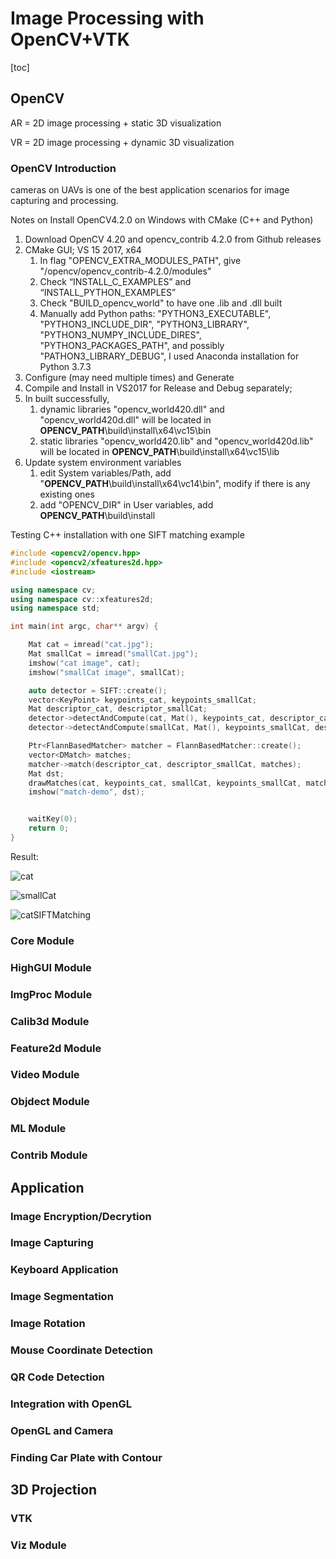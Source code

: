 # Image Processing with OpenCV+VTK

[toc]

## OpenCV

AR = 2D image processing + static 3D visualization

VR = 2D image processing + dynamic 3D visualization

### OpenCV Introduction

cameras on UAVs is one of the best application scenarios for image capturing and processing.

Notes on Install OpenCV4.2.0 on Windows with CMake (C++ and Python)

1. Download OpenCV 4.20 and opencv_contrib 4.2.0 from Github releases
2. CMake GUI; VS 15 2017, x64
   1. In flag "OPENCV_EXTRA_MODULES_PATH", give "/opencv/opencv_contrib-4.2.0/modules"
   2. Check “INSTALL_C_EXAMPLES” and “INSTALL_PYTHON_EXAMPLES”
   3. Check "BUILD_opencv_world" to have one .lib and .dll built
   4. Manually add Python paths: "PYTHON3_EXECUTABLE", "PYTHON3_INCLUDE_DIR", "PYTHON3_LIBRARY", "PYTHON3_NUMPY_INCLUDE_DIRES", "PYTHON3_PACKAGES_PATH", and possibly "PATHON3_LIBRARY_DEBUG", I used Anaconda installation for Python 3.7.3
3. Configure (may need multiple times) and Generate
4. Compile and Install in VS2017 for Release and Debug separately; 
5. In built successfully, 
   1. dynamic libraries "opencv_world420.dll" and "opencv_world420d.dll" will be located in **OPENCV_PATH**\build\install\x64\vc15\bin
   2. static libraries "opencv_world420.lib" and "opencv_world420d.lib" will be located in **OPENCV_PATH**\build\install\x64\vc15\lib
6. Update system environment variables
   1. edit System variables/Path, add "**OPENCV_PATH**\build\install\x64\vc14\bin", modify if there is any existing ones
   2. add "OPENCV_DIR" in User variables, add **OPENCV_PATH**\build\install



Testing C++ installation with one SIFT matching example

```c++
#include <opencv2/opencv.hpp>
#include <opencv2/xfeatures2d.hpp>
#include <iostream>

using namespace cv;
using namespace cv::xfeatures2d;
using namespace std;

int main(int argc, char** argv) {

	Mat cat = imread("cat.jpg");
	Mat smallCat = imread("smallCat.jpg");
	imshow("cat image", cat);
	imshow("smallCat image", smallCat);

	auto detector = SIFT::create();
	vector<KeyPoint> keypoints_cat, keypoints_smallCat;
	Mat descriptor_cat, descriptor_smallCat;
	detector->detectAndCompute(cat, Mat(), keypoints_cat, descriptor_cat);
	detector->detectAndCompute(smallCat, Mat(), keypoints_smallCat, descriptor_smallCat);

	Ptr<FlannBasedMatcher> matcher = FlannBasedMatcher::create();
	vector<DMatch> matches;
	matcher->match(descriptor_cat, descriptor_smallCat, matches);
	Mat dst;
	drawMatches(cat, keypoints_cat, smallCat, keypoints_smallCat, matches, dst);
	imshow("match-demo", dst);


	waitKey(0);
	return 0;
}
```



Result:

![cat](../Media/cat.jpg)

![smallCat](../Media/smallCat.jpg)

![catSIFTMatching](../Media/catSIFTMatching.png)

### Core Module

### HighGUI Module

### ImgProc Module

### Calib3d Module

### Feature2d Module

### Video Module

### Objdect Module

### ML Module

### Contrib Module

## Application

### Image Encryption/Decrytion

### Image Capturing

### Keyboard Application

### Image Segmentation

### Image Rotation

### Mouse Coordinate Detection

### QR Code Detection

### Integration with OpenGL

### OpenGL and Camera

### Finding Car Plate with Contour

## 3D Projection

### VTK

### Viz Module